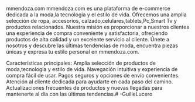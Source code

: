 mmendoza.com
mmendoza.com es una plataforma de e-commerce dedicada a la moda,la tecnologia y el estilo de vida. Ofrecemos una amplia selección de ropa, accesorios, calzado,celulares,tablets,Pc,Smart Tv y productos relacionados. Nuestra misión es proporcionar a nuestros clientes una experiencia de compra conveniente y satisfactoria, ofreciendo productos de alta calidad y un excelente servicio al cliente. Únete a nosotros y descubre las últimas tendencias de moda, encuentra piezas únicas y expresa tu estilo personal en mmendoza.com.

Características principales:
Amplia selección de productos de moda,tecnologia y estilo de vida.
Navegación intuitiva y experiencia de compra fácil de usar.
Pagos seguros y opciones de envío convenientes.
Atención al cliente dedicada para ayudarte en cada paso del camino.
Actualizaciones frecuentes de productos y nuevas llegadas para mantenerte al día con las últimas tendencias.# -GuilleLucero
